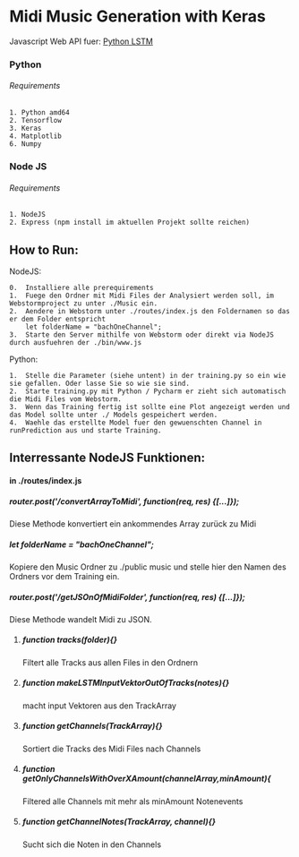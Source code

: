 # Midi Music Generation with Keras
Javascript Web API fuer:
[Python LSTM](https://github.com/haukedau/lstm "Python LSTM")

### Python

###### Requirements

    1. Python amd64
    2. Tensorflow
    3. Keras
    4. Matplotlib
    6. Numpy

### Node JS

###### Requirements

    1. NodeJS
    2. Express (npm install im aktuellen Projekt sollte reichen)

## How to Run:

NodeJS:

	0.	Installiere alle prerequirements
    1.  Fuege den Ordner mit Midi Files der Analysiert werden soll, im Webstormproject zu unter ./Music ein.
    2.	Aendere in Webstorm unter ./routes/index.js den Foldernamen so das er dem Folder entspricht
    	let folderName = "bachOneChannel";     
    3.  Starte den Server mithilfe von Webstorm oder direkt via NodeJS durch ausfuehren der ./bin/www.js

Python:

	1.  Stelle die Parameter (siehe untent) in der training.py so ein wie sie gefallen. Oder lasse Sie so wie sie sind. 
	2.  Starte training.py mit Python / Pycharm er zieht sich automatisch die Midi Files vom Webstorm.
	3.  Wenn das Training fertig ist sollte eine Plot angezeigt werden und das Model sollte unter ./ Models gespeichert werden.
	4.  Waehle das erstellte Model fuer den gewuenschten Channel in runPrediction aus und starte Training.

## Interressante NodeJS Funktionen:

#### in ./routes/index.js

##### router.post('/convertArrayToMidi', function(req, res) {[...]});
Diese Methode konvertiert ein ankommendes Array zurück zu Midi

##### let folderName = "bachOneChannel";
Kopiere den Music Ordner zu ./public music und stelle hier den Namen des Ordners vor dem Training ein.

##### router.post('/getJSOnOfMidiFolder', function(req, res) {[...]});
Diese Methode wandelt Midi zu JSON.

1. ##### function tracks(folder){}
 	Filtert alle Tracks aus allen Files in den Ordnern

2. ##### function makeLSTMInputVektorOutOfTracks(notes){}
   macht input Vektoren aus den TrackArray

3. ##### function getChannels(TrackArray){}
   Sortiert die Tracks des Midi Files nach Channels

4. ##### function getOnlyChannelsWithOverXAmount(channelArray,minAmount){
   Filtered alle Channels mit mehr als minAmount Notenevents

5. ##### function getChannelNotes(TrackArray, channel){}
   Sucht sich die Noten in den Channels



 

    